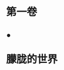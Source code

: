 <div class="title-box">
    <h1 class="part-title">
        <div class="first-title"><p>第一卷</p></div>
        <p>•</p>
        <div class="last-title"><p>朦胧的世界</p></div>
    </h1>
</div>
